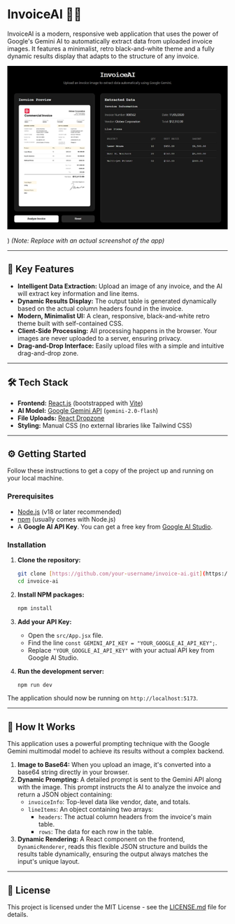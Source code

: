 # InvoiceAI 📄✨

InvoiceAI is a modern, responsive web application that uses the power of Google's Gemini AI to automatically extract data from uploaded invoice images. It features a minimalist, retro black-and-white theme and a fully dynamic results display that adapts to the structure of any invoice.

![InvoiceAI Screenshot](./public/invoiceAi.jpeg)

) 
*(Note: Replace with an actual screenshot of the app)*

---

## 🚀 Key Features

* **Intelligent Data Extraction:** Upload an image of any invoice, and the AI will extract key information and line items.
* **Dynamic Results Display:** The output table is generated dynamically based on the actual column headers found in the invoice.
* **Modern, Minimalist UI:** A clean, responsive, black-and-white retro theme built with self-contained CSS.
* **Client-Side Processing:** All processing happens in the browser. Your images are never uploaded to a server, ensuring privacy.
* **Drag-and-Drop Interface:** Easily upload files with a simple and intuitive drag-and-drop zone.

---

## 🛠️ Tech Stack

* **Frontend:** [React.js](https://reactjs.org/) (bootstrapped with [Vite](https://vitejs.dev/))
* **AI Model:** [Google Gemini API](https://ai.google.dev/) (`gemini-2.0-flash`)
* **File Uploads:** [React Dropzone](https://react-dropzone.js.org/)
* **Styling:** Manual CSS (no external libraries like Tailwind CSS)

---

## ⚙️ Getting Started

Follow these instructions to get a copy of the project up and running on your local machine.

### Prerequisites

* [Node.js](https://nodejs.org/) (v18 or later recommended)
* [npm](https://www.npmjs.com/) (usually comes with Node.js)
* A **Google AI API Key**. You can get a free key from [Google AI Studio](https://aistudio.google.com/app/apikey).

### Installation

1.  **Clone the repository:**
    ```bash
    git clone [https://github.com/your-username/invoice-ai.git](https://github.com/your-username/invoice-ai.git)
    cd invoice-ai
    ```

2.  **Install NPM packages:**
    ```bash
    npm install
    ```

3.  **Add your API Key:**
    * Open the `src/App.jsx` file.
    * Find the line `const GEMINI_API_KEY = "YOUR_GOOGLE_AI_API_KEY";`.
    * Replace `"YOUR_GOOGLE_AI_API_KEY"` with your actual API key from Google AI Studio.

4.  **Run the development server:**
    ```bash
    npm run dev
    ```

The application should now be running on `http://localhost:5173`.

---

## 🤖 How It Works

This application uses a powerful prompting technique with the Google Gemini multimodal model to achieve its results without a complex backend.

1.  **Image to Base64:** When you upload an image, it's converted into a base64 string directly in your browser.
2.  **Dynamic Prompting:** A detailed prompt is sent to the Gemini API along with the image. This prompt instructs the AI to analyze the invoice and return a JSON object containing:
    * `invoiceInfo`: Top-level data like vendor, date, and totals.
    * `lineItems`: An object containing two arrays:
        * `headers`: The actual column headers from the invoice's main table.
        * `rows`: The data for each row in the table.
3.  **Dynamic Rendering:** A React component on the frontend, `DynamicRenderer`, reads this flexible JSON structure and builds the results table dynamically, ensuring the output always matches the input's unique layout.

---

## 📄 License

This project is licensed under the MIT License - see the [LICENSE.md](LICENSE.md) file for details.
